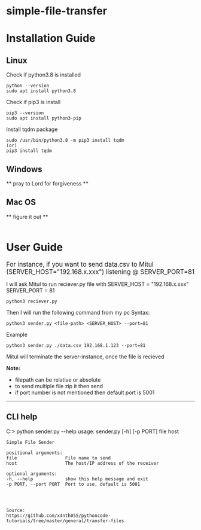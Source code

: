 # simple-file-transfer

# Installation Guide
## Linux

Check if python3.8 is installed
```
python --version
sudo apt install python3.8
```
Check if pip3 is install
```
pip3 --version 
sudo apt install python3-pip
```
Install tqdm package
```
sudo /usr/bin/python3.8 -m pip3 install tqdm
(or)
pip3 install tqdm
```

## Windows 
** pray to Lord for forgiveness **

## Mac OS

** figure it out **
<br>
<br>

# User Guide
<big>For instance, if you want to send data.csv to Mitul (SERVER_HOST="192.168.x.xxx") listening @ SERVER_PORT=81</big>

I will ask Mitul to run reciever.py file with
SERVER_HOST = "192.168.x.xxx"
SERVER_PORT = 81

```
python3 reciever.py
```

Then I will run the following command from my pc
Syntax: 
```
python3 sender.py <file-path> <SERVER_HOST> --port=81
```
Example
```
python3 sender.py ./data.csv 192.168.1.123 --port=81
```

Mitul will terminate the server-instance, once the file is recieved

<b>Note:</b>
- filepath can be relative or absolute
- to send multiple file zip it then send
- if port number is not mentioned then default port is 5001



---------------------------------------
## CLI help
C:\> python sender.py --help
usage: sender.py [-h] [-p PORT] file host
```
Simple File Sender

positional arguments:
file                  File name to send
host                  The host/IP address of the receiver

optional arguments:
-h, --help            show this help message and exit
-p PORT, --port PORT  Port to use, default is 5001




Source:
https://github.com/x4nth055/pythoncode-tutorials/tree/master/general/transfer-files